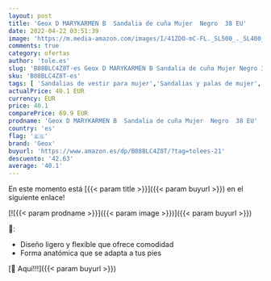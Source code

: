 ```yaml
---
layout: post
title: 'Geox D MARYKARMEN B  Sandalia de cuña Mujer  Negro  38 EU'
date: 2022-04-22 03:51:39
image: 'https://m.media-amazon.com/images/I/41ZDO-mC-FL._SL500_._SL400_.jpg'
comments: true
category: ofertas
author: 'tole.es'
slug: 'B08BLC4Z8T-es Geox D MARYKARMEN B Sandalia de cuña Mujer Negro 38 EU'
sku: 'B08BLC4Z8T-es'
tags: [ 'Sandalias de vestir para mujer','Sandalias y palas de mujer','Zapatos','Zapatos para mujer','Zapatos y complementos','geox','sandalia','🇪🇸', ]
actualPrice: 40.1 EUR
currency: EUR
price: 40.1
comparePrice: 69.9 EUR
prodname: 'Geox D MARYKARMEN B  Sandalia de cuña Mujer  Negro  38 EU'
country: 'es'
flag: '🇪🇸'
brand: 'Geox'
buyurl: 'https://www.amazon.es/dp/B08BLC4Z8T/?tag=tolees-21'
descuento: '42.63'
average: '40.1'
---
```


En este momento está [{{< param title >}}]({{< param buyurl >}}) en el siguiente enlace!

[![{{< param prodname >}}]({{< param image >}})]({{< param buyurl >}})

🔎:

- Diseño ligero y flexible que ofrece comodidad
- Forma anatómica que se adapta a tus pies

[🛒 Aquí!!!]({{< param buyurl >}})
